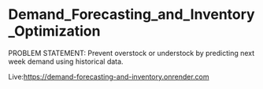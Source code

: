 # Demand_Forecasting_and_Inventory_Optimization
PROBLEM STATEMENT: Prevent overstock or understock by predicting next week demand using historical data.

Live:https://demand-forecasting-and-inventory.onrender.com

